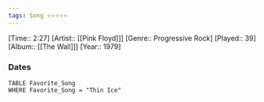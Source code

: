 ```yaml
---
tags: Song ⭐⭐⭐⭐⭐ 
---
```

[Time:: 2:27]
[Artist:: [[Pink Floyd]]]
[Genre:: Progressive Rock]
[Played:: 39]
[Album:: [[The Wall]]]
[Year:: 1979]
### Dates
````dataview
TABLE Favorite_Song
WHERE Favorite_Song = "Thin Ice"
````